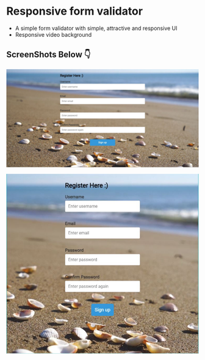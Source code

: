# Responsive form validator
- A simple form validator with simple, attractive and responsive UI
- Responsive video background


## ScreenShots Below 👇

![screenshot](https://github.com/blackcodding/Responsive-form-validator/blob/main/Form.JPG)

![screenshot](https://github.com/blackcodding/Responsive-form-validator/blob/main/Form%20Responsive.JPG)
